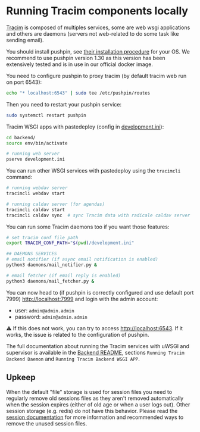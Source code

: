 # Running Tracim components locally

[Tracim](https://www.tracim.fr) is composed of multiples services, some are web wsgi applications and others are daemons (servers not web-related to do some task like sending email).

You should install pushpin, see [their installation procedure](https://pushpin.org/docs/install/) for your OS. We recommend to use pushpin version 1.30 as this version has been extensively tested and is in use in our official docker image.

You need to configure pushpin to proxy tracim (by default tracim web run on port 6543):

```bash
echo "* localhost:6543" | sudo tee /etc/pushpin/routes
```

Then you need to restart your pushpin service:

```bash
sudo systemctl restart pushpin
```

Tracim WSGI apps with pastedeploy (config in [development.ini](/backend/development.ini.sample)):

```bash
cd backend/
source env/bin/activate

# running web server
pserve development.ini
```

You can run other WSGI services with pastedeploy using the `tracimcli` command:

```bash
# running webdav server
tracimcli webdav start

# running caldav server (for agendas)
tracimcli caldav start
tracimcli caldav sync  # sync Tracim data with radicale caldav server
```

You can run some Tracim daemons too if you want those features:

```bash
# set tracim_conf_file path
export TRACIM_CONF_PATH="$(pwd)/development.ini"

## DAEMONS SERVICES
# email notifier (if async email notification is enabled)
python3 daemons/mail_notifier.py &

# email fetcher (if email reply is enabled)
python3 daemons/mail_fetcher.py &
```

You can now head to (if pushpin is correctly configured and use default port 7999)
[http://localhost:7999](http://localhost:7999) and login with the admin account:

- user: `admin@admin.admin`
- password: `admin@admin.admin`

⚠️ If this does not work, you can try to access [http://localhost:6543](http://localhost:6543). If it works, the issue is related to the configuration of pushpin.

The full documentation about running the Tracim services with uWSGI and supervisor is available in the [Backend README](/docs/development/README.md), sections `Running Tracim Backend Daemon`
and `Running Tracim Backend WSGI APP`.

## Upkeep

When the default "file" storage is used for session files you need to regularly remove old sessions files as they aren't removed automatically when the session expires (either of old age or when a user logs out). Other session storage (e.g. redis) do not have this behavior.
Please read the [session documentation](/docs/administration/installation/settings_main_topics.mdd#user-sessions-in-Tracim) for more information and recommended ways to remove the unused session files.
